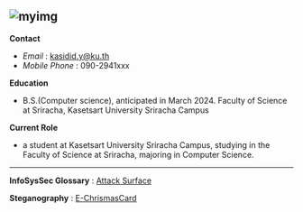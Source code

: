 ![myimg](/assets/my_imgrs.png)
---

**Contact**
- *Email* : kasidid.y@ku.th
- *Mobile Phone* : 090-2941xxx
  
**Education**
- B.S.(Computer science), anticipated in March 2024. Faculty of Science at Sriracha, Kasetsart University Sriracha Campus

**Current Role**
- a student at Kasetsart University Sriracha Campus, studying in the Faculty of Science at Sriracha, majoring in Computer Science.

---

**InfoSysSec Glossary** : [Attack Surface](/attack-surface.md)

**Steganography** : [E-ChrismasCard](/ChrismasCard.md)
